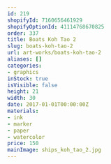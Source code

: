 ```yaml
---
id: 219
shopifyId: 7160656461929
shopifyOptionId: 41114768670825
order: 337
title: Boats Koh Tao 2
slug: boats-koh-tao-2
url: art-works/boats-koh-tao-2
aliases: []
categories:
- graphics
inStock: true
isVisible: false
height: 21
width: 30
date: 2017-01-01T00:00:00Z
materials:
- ink
- marker
- paper
- watercolor
price: 150
mainImage: ships_koh_tao_2.jpg
---
```

